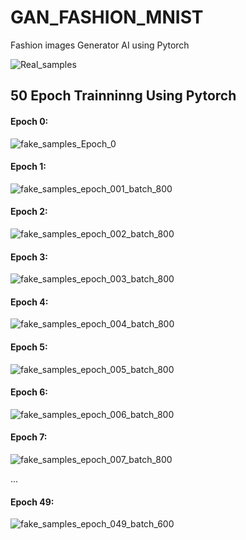 # GAN_FASHION_MNIST
Fashion images Generator AI using Pytorch

![Real_samples](https://user-images.githubusercontent.com/44817770/59225445-046a1e80-8bd1-11e9-86ae-02e514688f41.png)

## 50 Epoch Trainninng Using Pytorch
#### Epoch 0:
![fake_samples_Epoch_0](https://user-images.githubusercontent.com/44817770/59224868-ae48ab80-8bcf-11e9-93e9-6005227fb1be.png)

#### Epoch 1:
![fake_samples_epoch_001_batch_800](https://user-images.githubusercontent.com/44817770/59225037-0aabcb00-8bd0-11e9-9969-a55e0f42177a.png)

#### Epoch 2:
![fake_samples_epoch_002_batch_800](https://user-images.githubusercontent.com/44817770/59225274-9160a800-8bd0-11e9-892d-d593f1289b51.png)

#### Epoch 3:
![fake_samples_epoch_003_batch_800](https://user-images.githubusercontent.com/44817770/59225291-9c1b3d00-8bd0-11e9-9a62-0b906d544e51.png)

#### Epoch 4:
![fake_samples_epoch_004_batch_800](https://user-images.githubusercontent.com/44817770/59225328-b0f7d080-8bd0-11e9-93df-f0aabbefc41f.png)

#### Epoch 5:
![fake_samples_epoch_005_batch_800](https://user-images.githubusercontent.com/44817770/59225341-bfde8300-8bd0-11e9-9e51-5fd3933ad6df.png)

#### Epoch 6:
![fake_samples_epoch_006_batch_800](https://user-images.githubusercontent.com/44817770/59225358-ce2c9f00-8bd0-11e9-8bfb-0e8ed5b47781.png)

#### Epoch 7:
![fake_samples_epoch_007_batch_800](https://user-images.githubusercontent.com/44817770/59225389-de447e80-8bd0-11e9-9d0b-ed6852fec5cf.png)

  ...
  
#### Epoch 49:
![fake_samples_epoch_049_batch_600](https://user-images.githubusercontent.com/44817770/59225434-fe743d80-8bd0-11e9-861c-735cf0da061e.png)

